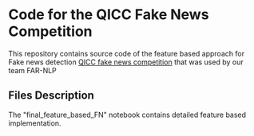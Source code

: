 # Code for the QICC Fake News Competition

This repository contains source code of the feature based approach for Fake news detection [QICC fake news competition](https://sites.google.com/view/fakenews-contest) that was used by our team FAR-NLP

## Files Description
The "final_feature_based_FN" notebook contains detailed feature based implementation.
